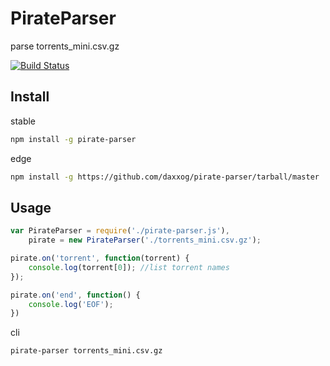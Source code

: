 PirateParser
====================

  parse torrents_mini.csv.gz

  [![Build Status][travis-image]][travis-url]

Install
-------
stable
```bash
npm install -g pirate-parser
```
edge
```bash
npm install -g https://github.com/daxxog/pirate-parser/tarball/master
```

Usage
-------

```js
var PirateParser = require('./pirate-parser.js'),
    pirate = new PirateParser('./torrents_mini.csv.gz');

pirate.on('torrent', function(torrent) {
	console.log(torrent[0]); //list torrent names
});

pirate.on('end', function() {
	console.log('EOF');
})
```
cli
```bash
pirate-parser torrents_mini.csv.gz
```

[travis-image]: https://img.shields.io/travis/daxxog/pirate-parser.png?branch=master
[travis-url]: https://travis-ci.org/daxxog/pirate-parser
